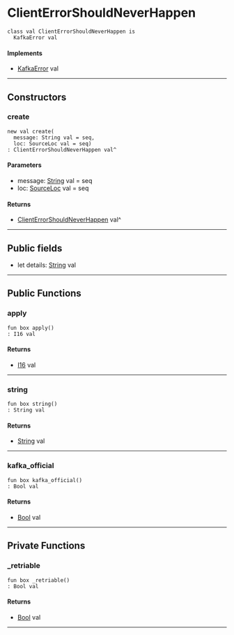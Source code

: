 # ClientErrorShouldNeverHappen

```pony
class val ClientErrorShouldNeverHappen is
  KafkaError val
```

#### Implements

* [KafkaError](pony-kafka-KafkaError) val

---

## Constructors

### create

```pony
new val create(
  message: String val = seq,
  loc: SourceLoc val = seq)
: ClientErrorShouldNeverHappen val^
```
#### Parameters

*   message: [String](builtin-String) val = seq
*   loc: [SourceLoc](builtin-SourceLoc) val = seq

#### Returns

* [ClientErrorShouldNeverHappen](pony-kafka-ClientErrorShouldNeverHappen) val^

---

## Public fields

* let details: [String](builtin-String) val

---

## Public Functions

### apply

```pony
fun box apply()
: I16 val
```

#### Returns

* [I16](builtin-I16) val

---

### string

```pony
fun box string()
: String val
```

#### Returns

* [String](builtin-String) val

---

### kafka_official

```pony
fun box kafka_official()
: Bool val
```

#### Returns

* [Bool](builtin-Bool) val

---

## Private Functions

### _retriable

```pony
fun box _retriable()
: Bool val
```

#### Returns

* [Bool](builtin-Bool) val

---

